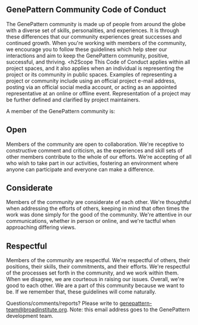 <h2>GenePattern Community Code of Conduct</h2>

The GenePattern community is made up of people from around the globe with a diverse set of skills, personalities, and experiences. It is through these differences that our community experiences great successes and continued growth. When you're working with members of the community, we encourage you to follow these guidelines which help steer our interactions and aim to keep the GenePattern community, positive, successful, and thriving. 
<h2Scope</h2>
This Code of Conduct applies within all project spaces, and it also applies when an individual is representing the project or its community in public spaces. Examples of representing a project or community include using an official project e-mail address, posting via an official social media account, or acting as an appointed representative at an online or offline event. Representation of a project may be further defined and clarified by project maintainers.

A member of the GenePattern community is:
<h2>Open</h2>
Members of the community are open to collaboration. We're receptive to constructive comment and criticism, as the experiences and skill sets of other members contribute to the whole of our efforts. We're accepting of all who wish to take part in our activities, fostering an environment where anyone can participate and everyone can make a difference.
<h2>Considerate</h2>
Members of the community are considerate of each other. We're thoughtful when addressing the efforts of others, keeping in mind that often times the work was done simply for the good of the community. We're attentive in our communications, whether in person or online, and we're tactful when approaching differing views.
<h2>Respectful</h2>
Members of the community are respectful. We're respectful of others, their positions, their skills, their commitments, and their efforts. We're respectful of the processes set forth in the community, and we work within them. When we disagree, we are courteous in raising our issues.
Overall, we're good to each other. We are a part of this community because we want to be. If we remember that, these guidelines will come naturally.

Questions/comments/reports? Please write to genepattern-team@broadinstitute.org. Note: this email address goes to the GenePattern development team.
